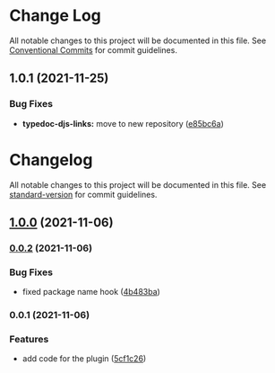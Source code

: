 # Change Log

All notable changes to this project will be documented in this file.
See [Conventional Commits](https://conventionalcommits.org) for commit guidelines.

## 1.0.1 (2021-11-25)

### Bug Fixes

-   **typedoc-djs-links:** move to new repository ([e85bc6a](https://github.com/sapphiredev/documentation-plugins/commit/e85bc6a74621fd0baec80610e1751c8842e646fc))

# Changelog

All notable changes to this project will be documented in this file. See [standard-version](https://github.com/conventional-changelog/standard-version) for commit guidelines.

## [1.0.0](https://github.com/sapphiredev/typedoc-plugin-djs-links/compare/v0.0.2...v1.0.0) (2021-11-06)

### [0.0.2](https://github.com/sapphiredev/typedoc-plugin-djs-links/compare/v0.0.1...v0.0.2) (2021-11-06)

### Bug Fixes

-   fixed package name hook ([4b483ba](https://github.com/sapphiredev/typedoc-plugin-djs-links/commit/4b483ba3010f625cb975655819f25e78a4411a8e))

### 0.0.1 (2021-11-06)

### Features

-   add code for the plugin ([5cf1c26](https://github.com/sapphiredev/typedoc-plugin-djs-links/commit/5cf1c262c9f9fa17ad2ff396b5f40dbd55ca6e94))

